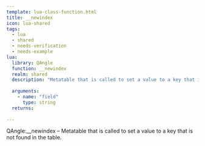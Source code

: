 ```yaml
---
template: lua-class-function.html
title: __newindex
icon: lua-shared
tags:
  - lua
  - shared
  - needs-verification
  - needs-example
lua:
  library: QAngle
  function: __newindex
  realm: shared
  description: "Metatable that is called to set a value to a key that is not found in the table."
  
  arguments:
    - name: "field"
      type: string
  returns:
    
---
```


<div class="lua__search__keywords">
QAngle:__newindex &#x2013; Metatable that is called to set a value to a key that is not found in the table.
</div>
